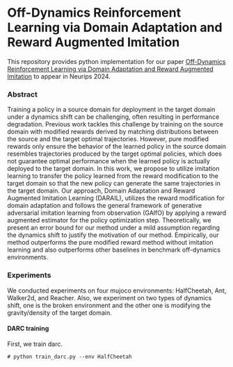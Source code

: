 # Off-Dynamics Reinforcement Learning via Domain Adaptation and Reward Augmented Imitation

This repository provides python implementation for our paper [Off-Dynamics Reinforcement Learning via Domain Adaptation and Reward Augmented Imitation](https://arxiv.org/abs/2411.09891) to appear in Neurips 2024.

### Abstract
Training a policy in a source domain for deployment in the target domain under a dynamics shift can be challenging, often resulting in performance degradation. 
Previous work tackles this challenge by training on the source domain with modified rewards derived by matching distributions between the source and the target optimal trajectories.
However, pure modified rewards only ensure the behavior of the learned policy in the source domain resembles trajectories produced by the target optimal policies, 
which does not guarantee optimal performance when the learned policy is actually deployed to the target domain. In this work, we propose to utilize imitation learning to 
transfer the policy learned from the reward modification to the target domain so that the new policy can generate the same trajectories in the target domain. Our approach, 
Domain Adaptation and Reward Augmented Imitation Learning (DARAIL), utilizes the reward modification for domain adaptation and follows the general framework of generative 
adversarial imitation learning from observation (GAIfO) by applying a reward augmented estimator for the policy optimization step. Theoretically, we present an error bound 
for our method under a mild assumption regarding the dynamics shift to justify the motivation of our method. Empirically, our method outperforms the pure modified reward method 
without imitation learning and also outperforms other baselines in benchmark off-dynamics environments.

### Experiments
We conducted experiments on four mujoco environments: HalfCheetah, Ant, Walker2d, and Reacher. Also, we experiment on two types of dynamics shift, one is the broken environment and the other one is modifying the gravity/density of the target domain.

#### DARC training
First, we train darc.
```console
# python train_darc.py --env HalfCheetah
```
